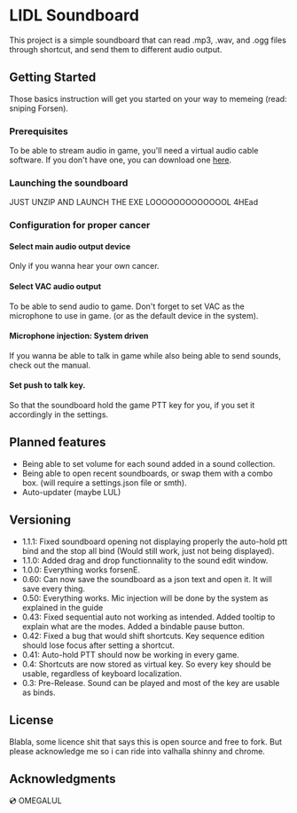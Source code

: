 # LIDL Soundboard

This project is a simple soundboard that can read .mp3, .wav, and .ogg files through shortcut, and send them to different audio output.

## Getting Started

Those basics instruction will get you started on your way to memeing (read: sniping Forsen).

### Prerequisites

To be able to stream audio in game, you'll need a virtual audio cable software. If you don't have one, you can download one [here](https://www.vb-audio.com/Cable/).


### Launching the soundboard

JUST UNZIP AND LAUNCH THE EXE LOOOOOOOOOOOOOL 4HEad


### Configuration for proper cancer

#### Select main audio output device

Only if you wanna hear your own cancer.

#### Select VAC audio output

To be able to send audio to game. Don't forget to set VAC as the microphone to use in game. (or as the default device in the system).


#### Microphone injection: System driven

If you wanna be able to talk in game while also being able to send sounds, check out the manual.


#### Set push to talk key. 

So that the soundboard hold the game PTT key for you, if you set it accordingly in the settings.

## Planned features
 * Being able to set volume for each sound added in a sound collection.
 * Being able to open recent soundboards, or swap them with a combo box. (will require a settings.json file or smth).
 * Auto-updater (maybe LUL)


## Versioning
 * 1.1.1: Fixed soundboard opening not displaying properly the auto-hold ptt bind and the stop all bind (Would still work, just not being displayed).
 * 1.1.0: Added drag and drop functionnality to the sound edit window.
 * 1.0.0: Everything works forsenE.
 * 0.60: Can now save the soundboard as a json text and open it. 
 	     It will save every thing.
 * 0.50: Everything works. Mic injection will be done by the system as explained in the guide
 * 0.43: Fixed sequential auto not working as intended. Added tooltip to explain what are the modes. Added a bindable pause button.
 * 0.42: Fixed a bug that would shift shortcuts. Key sequence edition should lose focus after setting a shortcut.
 * 0.41: Auto-hold PTT should now be working in every game.
 * 0.4: Shortcuts are now stored as virtual key. So every key should be usable, regardless of keyboard localization.
 * 0.3: Pre-Release. Sound can be played and most of the key are usable as binds.

## License

Blabla, some licence shit that says this is open source and free to fork. But please acknowledge me so i can ride into valhalla shinny and chrome.

## Acknowledgments

💿 OMEGALUL 